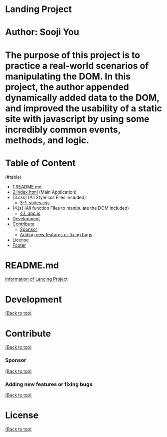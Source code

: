 <!-- Add banner here -->
# Landing Project
# Author: Sooji You
<!-- Describe your project in brief -->
# The purpose of this project is to practice a real-world scenarios of manipulating the DOM. In this project, the author appended dynamically added data to the DOM, and improved the usability of a static site with javascript by using some incredibly common events, methods, and logic.

# Table of Content
(#table)
- [1.README.md](#readme)
- [2.index.html](#index) (Main Application)
- [3.css] (All Style css Files included)
  - [3-1. styles.css](#styles)
- [4.js] (All function Files to manipulate the DOM included)
  - [4.1. app.js](#app)
- [Development](#development)
- [Contribute](#contribute)
    - [Sponsor](#sponsor)
    - [Adding new features or fixing bugs](#adding-new-features-or-fixing-bugs)
- [License](#license)
- [Footer](#footer)

# README.md 
[Information of Landing Project](#table)


# Development
[(Back to top)](#table-of-contents)

# Contribute
[(Back to top)](#table-of-contents)


### Sponsor
[(Back to top)](#table-of-contents)



### Adding new features or fixing bugs
[(Back to top)](#table-of-contents)


# License
[(Back to top)](#table-of-contents)

